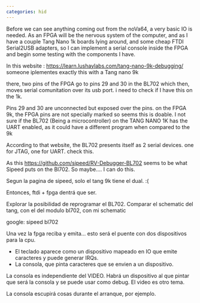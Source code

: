 ```yaml
---
categories: hid
---
```


Before we can see anything coming out from the noVa64, a very basic IO is needed. As an FPGA will be the nervous system of the computer, and as I have a couple Tang Nano 1k boards lying around, and some cheap FTDI Serial2USB adapters, so I can implement a serial console inside the FPGA and begin some testing with the components I have.

In this website : https://learn.lushaylabs.com/tang-nano-9k-debugging/ someone iplementes exactly this with a Tang nano 9k

there, two pins of the FPGA go to pins 29 and 30 in the BL702 which then, moves serial comunitation over its usb port. i need to check if I have this on the 1k.

Pins 29 and 30 are unconnected but exposed over the pins. on the FPGA 9k, the FPGA pins are not specially marked so seems this is doable. I not sure if the BL702 (Being a microcontroller) on the TANG NANO 1K has the UART enabled, as it could have a different program when compared to the 9k

According to that website, the BL702 presents itself as 2 serial devices. one for JTAG, one for UART. check this.

As this https://github.com/sipeed/RV-Debugger-BL702 seems to be what Sipeed puts on the Bl702. So maybe.... I can do this.

Segun la pagina de sipeed, solo el tang 9k tiene el dual. :(

Entonces, ftdi + fpga dentrá que ser.

Explorar la posibilidad de reprogramar el BL702. Comparar el schematic del tang, con el del modulo bl702, con mi schematic

google: sipeed bl702

Una vez la fpga reciba y emita... esto será el puente con dos dispositivos para la cpu. 
- El teclado aparece como un dispositivo mapeado en IO que emite caracteres y puede generar IRQs.
- La consola, que pinta caracteres que se envien a un dispositivo.

La consola es independiente del VIDEO. Habrá un dispositivo al que pintar que será la consola y se puede usar  como debug. El video es otro tema.

La consola escupirá cosas durante el arranque, por ejemplo.

